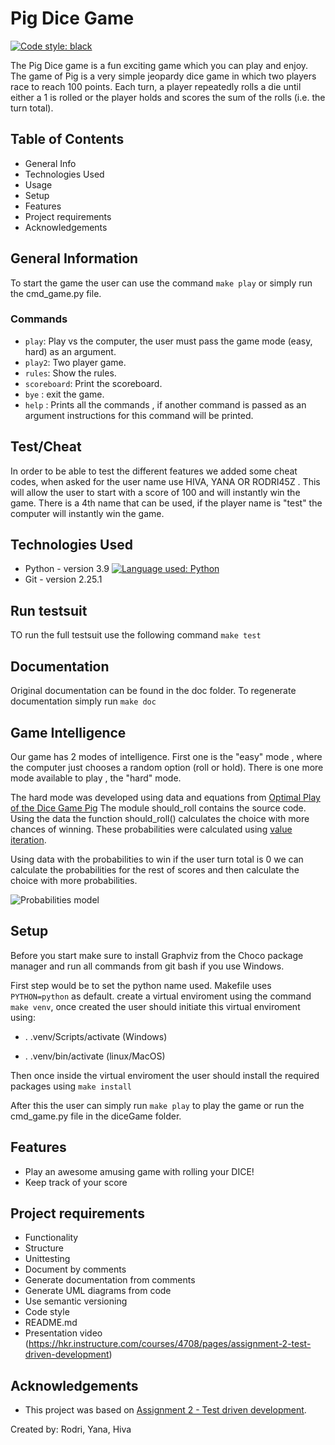 
Pig Dice Game
==========================
[![Code style: black](https://img.shields.io/badge/code%20style-black-000000.svg)](https://github.com/psf/black)


The Pig Dice game is a fun exciting game which you can play and enjoy. The game of Pig is a very simple jeopardy dice game in which two players race to reach 100 points. Each turn, a player repeatedly rolls a die until either a 1 is rolled or the player holds and scores the sum of the rolls (i.e. the turn total).


## Table of Contents
* General Info
* Technologies Used
* Usage
* Setup
* Features
* Project requirements
* Acknowledgements


## General Information
To start the game the user can use the command `make play` or simply run the cmd_game.py file.

### Commands
- `play`: Play vs the computer, the user must pass the game mode (easy, hard) as an argument. 
- `play2`: Two player game.
- `rules`: Show the rules.
- `scoreboard`: Print the scoreboard.
- `bye` : exit the game.
- `help` : Prints all the commands , if another command is passed as an argument instructions for this command will be printed.

## Test/Cheat
In order to be able to test the different features we added some cheat codes, when asked for the user name use HIVA, YANA OR RODRI45Z . This will allow the user to start with a score of 100 and will instantly win the game.
There is a 4th name that can be used, if the player name is "test" the computer will instantly win the game.

## Technologies Used
- Python - version 3.9 [![Language used: Python](https://img.shields.io/badge/Python-3776AB?style=for-the-badge&logo=python&logoColor=white)](https://github.com/python)
- Git - version 2.25.1 


## Run testsuit
TO run the full testsuit use the following command `make test`

## Documentation
Original documentation can be found in the doc folder. To regenerate documentation simply run `make doc`

## Game Intelligence
Our game has 2 modes of intelligence.
First one is the "easy" mode , where the computer just chooses a random option (roll or hold).
There is one more mode available to play , the "hard" mode.


The hard mode was developed using data and equations from [Optimal Play of the Dice Game Pig](http://cs.gettysburg.edu/~tneller/papers/pig.zip)
The module should_roll contains the source code. Using the data the function should_roll() calculates the choice with more chances of winning. These probabilities were calculated using [value iteration](https://en.wikipedia.org/wiki/Markov_decision_process#Value_iteration). 

Using data with the probabilities to win if the user turn total is 0 we can calculate the probabilities for the rest of scores and then calculate the choice with more probabilities.

![Probabilities model](https://upload.wikimedia.org/wikipedia/en/thumb/6/65/OptimalPig.jpg/220px-OptimalPig.jpg)


## Setup
Before you start make sure to install Graphviz from the Choco package manager and run all commands from git bash if you use Windows.

First step would be to set the python name used. Makefile uses `PYTHON=python` as default.
create a virtual enviroment using the command `make venv`, once created the user should initiate this virtual enviroment using:

- . .venv/Scripts/activate (Windows)

- . .venv/bin/activate (linux/MacOS)


Then once inside the virtual enviroment the user should install the required packages using `make install`

After this the user can simply run `make play` to play the game or run the cmd_game.py file in the diceGame folder.


## Features
- Play an awesome amusing game with rolling your DICE!
- Keep track of your score


## Project requirements
- Functionality
- Structure
- Unittesting
- Document by comments
- Generate documentation from comments
- Generate UML diagrams from code
- Use semantic versioning
- Code style
- README.md
- Presentation video
(https://hkr.instructure.com/courses/4708/pages/assignment-2-test-driven-development)


## Acknowledgements
- This project was based on [Assignment 2 - Test driven development](https://en.wikipedia.org/wiki/Pig_(dice_game)).


Created by: Rodri, Yana, Hiva